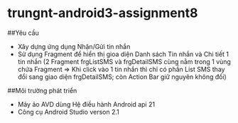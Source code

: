 # trungnt-android3-assignment8
##Yêu cầu
+ Xây dựng ứng dụng Nhận/Gửi tin nhắn 
+ Sử dụng Fragment để hiển thị gioa diện Danh sách Tin nhắn và Chi tiết 1 tin nhắn (2 Fragment frgListSMS và frgDetailSMS cùng nằm trong 1 vùng chứa Fragment => Khi click vào 1 tin nhắn thì chỉ có phần List SMS thay đổi sang giao diện frgDetailSMS; còn Action Bar giữ nguyên không đổi)

##Môi trường phát triển

+ Mảy ảo AVD dùng Hệ điều hành Android api 21
+ Công cụ Android Studio verson 2.1
